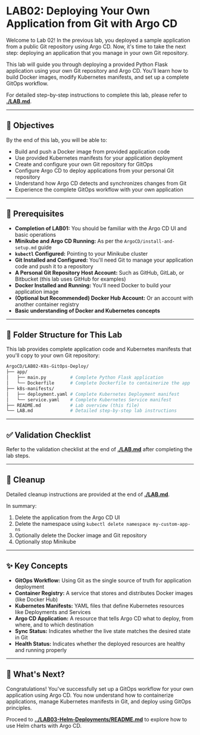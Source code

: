 # LAB02: Deploying Your Own Application from Git with Argo CD

Welcome to Lab 02! In the previous lab, you deployed a sample application from a public Git repository using Argo CD. Now, it's time to take the next step: deploying an application that you manage in your own Git repository.

This lab will guide you through deploying a provided Python Flask application using your own Git repository and Argo CD. You'll learn how to build Docker images, modify Kubernetes manifests, and set up a complete GitOps workflow.

For detailed step-by-step instructions to complete this lab, please refer to **[./LAB.md](./LAB.md)**.

---

## 🎯 Objectives

By the end of this lab, you will be able to:
- Build and push a Docker image from provided application code
- Use provided Kubernetes manifests for your application deployment
- Create and configure your own Git repository for GitOps
- Configure Argo CD to deploy applications from your personal Git repository
- Understand how Argo CD detects and synchronizes changes from Git
- Experience the complete GitOps workflow with your own application

---

## 🧰 Prerequisites

- **Completion of LAB01:** You should be familiar with the Argo CD UI and basic operations
- **Minikube and Argo CD Running:** As per the `ArgoCD/install-and-setup.md` guide
- **`kubectl` Configured:** Pointing to your Minikube cluster
- **Git Installed and Configured:** You'll need Git to manage your application code and push it to a repository
- **A Personal Git Repository Host Account:** Such as GitHub, GitLab, or Bitbucket (this lab uses GitHub for examples)
- **Docker Installed and Running:** You'll need Docker to build your application image
- **(Optional but Recommended) Docker Hub Account:** Or an account with another container registry
- **Basic understanding of Docker and Kubernetes concepts**

---

## 📂 Folder Structure for This Lab

This lab provides complete application code and Kubernetes manifests that you'll copy to your own Git repository:

```bash
ArgoCD/LAB02-K8s-GitOps-Deploy/
├── app/
│   ├── main.py         # Complete Python Flask application
│   └── Dockerfile      # Complete Dockerfile to containerize the app
├── k8s-manifests/
│   ├── deployment.yaml # Complete Kubernetes Deployment manifest
│   └── service.yaml    # Complete Kubernetes Service manifest
├── README.md           # Lab overview (this file)
└── LAB.md              # Detailed step-by-step lab instructions
```

---

## ✅ Validation Checklist

Refer to the validation checklist at the end of **[./LAB.md](./LAB.md)** after completing the lab steps.

---

## 🧹 Cleanup

Detailed cleanup instructions are provided at the end of **[./LAB.md](./LAB.md)**.

In summary:
1. Delete the application from the Argo CD UI
2. Delete the namespace using `kubectl delete namespace my-custom-app-ns`
3. Optionally delete the Docker image and Git repository
4. Optionally stop Minikube

---

## ✨ Key Concepts

- **GitOps Workflow:** Using Git as the single source of truth for application deployment
- **Container Registry:** A service that stores and distributes Docker images (like Docker Hub)
- **Kubernetes Manifests:** YAML files that define Kubernetes resources like Deployments and Services
- **Argo CD Application:** A resource that tells Argo CD what to deploy, from where, and to which destination
- **Sync Status:** Indicates whether the live state matches the desired state in Git
- **Health Status:** Indicates whether the deployed resources are healthy and running properly

---

## 🚀 What's Next?

Congratulations! You've successfully set up a GitOps workflow for your own application using Argo CD. You now understand how to containerize applications, manage Kubernetes manifests in Git, and deploy using GitOps principles.

Proceed to **[../LAB03-Helm-Deployments/README.md](../LAB03-Helm-Deployments/README.md)** to explore how to use Helm charts with Argo CD.
